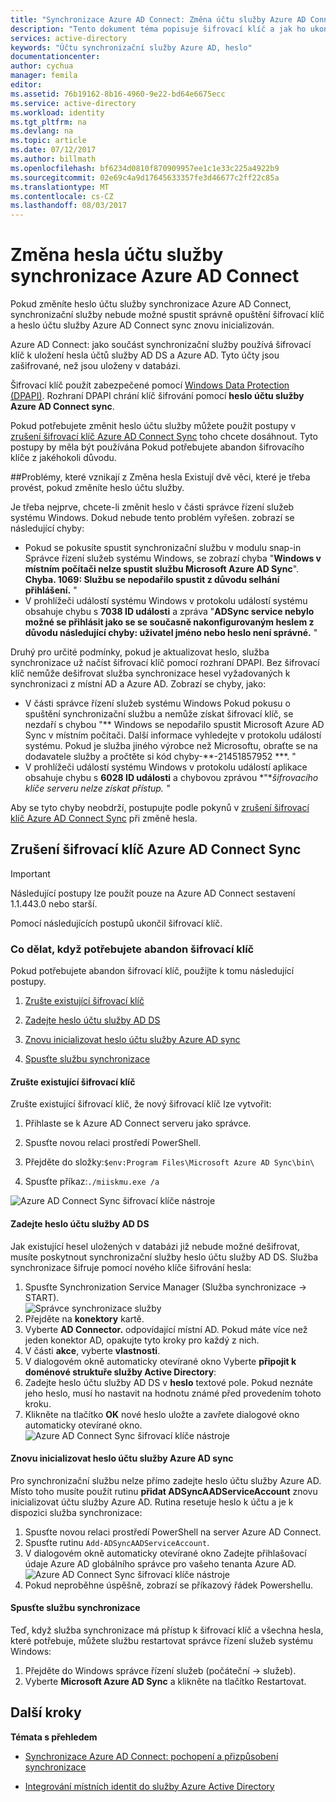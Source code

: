 ```yaml
---
title: "Synchronizace Azure AD Connect: Změna účtu služby Azure AD Connect Sync | Microsoft Docs"
description: "Tento dokument téma popisuje šifrovací klíč a jak ho ukončil po změně hesla."
services: active-directory
keywords: "Účtu synchronizační služby Azure AD, heslo"
documentationcenter: 
author: cychua
manager: femila
editor: 
ms.assetid: 76b19162-8b16-4960-9e22-bd64e6675ecc
ms.service: active-directory
ms.workload: identity
ms.tgt_pltfrm: na
ms.devlang: na
ms.topic: article
ms.date: 07/12/2017
ms.author: billmath
ms.openlocfilehash: bf6234d0810f870909957ee1c1e33c225a4922b9
ms.sourcegitcommit: 02e69c4a9d17645633357fe3d46677c2ff22c85a
ms.translationtype: MT
ms.contentlocale: cs-CZ
ms.lasthandoff: 08/03/2017
---
```

# <a name="changing-the-azure-ad-connect-sync-service-account-password"></a>Změna hesla účtu služby synchronizace Azure AD Connect
Pokud změníte heslo účtu služby synchronizace Azure AD Connect, synchronizační služby nebude možné spustit správně opuštění šifrovací klíč a heslo účtu služby Azure AD Connect sync znovu inicializován. 

Azure AD Connect: jako součást synchronizační služby používá šifrovací klíč k uložení hesla účtů služby AD DS a Azure AD.  Tyto účty jsou zašifrované, než jsou uloženy v databázi. 

Šifrovací klíč použít zabezpečené pomocí [Windows Data Protection (DPAPI)](https://msdn.microsoft.com/library/ms995355.aspx). Rozhraní DPAPI chrání klíč šifrování pomocí **heslo účtu služby Azure AD Connect sync**. 

Pokud potřebujete změnit heslo účtu služby můžete použít postupy v [zrušení šifrovací klíč Azure AD Connect Sync](#abandoning-the-azure-ad-connect-sync-encryption-key) toho chcete dosáhnout.  Tyto postupy by měla být používána Pokud potřebujete abandon šifrovacího klíče z jakéhokoli důvodu.

##<a name="issues-that-arise-from-changing-the-password"></a>Problémy, které vznikají z Změna hesla
Existují dvě věci, které je třeba provést, pokud změníte heslo účtu služby.

Je třeba nejprve, chcete-li změnit heslo v části správce řízení služeb systému Windows.  Dokud nebude tento problém vyřešen. zobrazí se následující chyby:


- Pokud se pokusíte spustit synchronizační službu v modulu snap-in Správce řízení služeb systému Windows, se zobrazí chyba "**Windows v místním počítači nelze spustit službu Microsoft Azure AD Sync**". **Chyba. 1069: Službu se nepodařilo spustit z důvodu selhání přihlášení.** "
- V prohlížeči událostí systému Windows v protokolu událostí systému obsahuje chybu s **7038 ID události** a zpráva "**ADSync service nebylo možné se přihlásit jako se se současně nakonfigurovaným heslem z důvodu následující chyby: uživatel jméno nebo heslo není správné.** "

Druhý pro určité podmínky, pokud je aktualizovat heslo, služba synchronizace už načíst šifrovací klíč pomocí rozhraní DPAPI. Bez šifrovací klíč nemůže dešifrovat služba synchronizace hesel vyžadovaných k synchronizaci z místní AD a Azure AD.
Zobrazí se chyby, jako:

- V části správce řízení služeb systému Windows Pokud pokusu o spuštění synchronizační službu a nemůže získat šifrovací klíč, se nezdaří s chybou "** Windows se nepodařilo spustit Microsoft Azure AD Sync v místním počítači. Další informace vyhledejte v protokolu událostí systému. Pokud je služba jiného výrobce než Microsoftu, obraťte se na dodavatele služby a pročtěte si kód chyby-**-21451857952 ***. "
- V prohlížeči událostí systému Windows v protokolu událostí aplikace obsahuje chybu s **6028 ID události** a chybovou zprávou *"**šifrovacího klíče serveru nelze získat přístup.* *"*

Aby se tyto chyby neobdrží, postupujte podle pokynů v [zrušení šifrovací klíč Azure AD Connect Sync](#abandoning-the-azure-ad-connect-sync-encryption-key) při změně hesla.
 
## <a name="abandoning-the-azure-ad-connect-sync-encryption-key"></a>Zrušení šifrovací klíč Azure AD Connect Sync
>[!IMPORTANT]
>Následující postupy lze použít pouze na Azure AD Connect sestavení 1.1.443.0 nebo starší.

Pomocí následujících postupů ukončil šifrovací klíč.

### <a name="what-to-do-if-you-need-to-abandon-the-encryption-key"></a>Co dělat, když potřebujete abandon šifrovací klíč

Pokud potřebujete abandon šifrovací klíč, použijte k tomu následující postupy.

1. [Zrušte existující šifrovací klíč](#abandon-the-existing-encryption-key)

2. [Zadejte heslo účtu služby AD DS](#provide-the-password-of-the-ad-ds-account)

3. [Znovu inicializovat heslo účtu služby Azure AD sync](#reinitialize-the-password-of-the-azure-ad-sync-account)

4. [Spusťte službu synchronizace](#start-the-synchronization-service)

#### <a name="abandon-the-existing-encryption-key"></a>Zrušte existující šifrovací klíč
Zrušte existující šifrovací klíč, že nový šifrovací klíč lze vytvořit:

1. Přihlaste se k Azure AD Connect serveru jako správce.

2. Spusťte novou relaci prostředí PowerShell.

3. Přejděte do složky:`$env:Program Files\Microsoft Azure AD Sync\bin\`

4. Spusťte příkaz:`./miiskmu.exe /a`

![Azure AD Connect Sync šifrovací klíče nástroje](media/active-directory-aadconnectsync-encryption-key/key5.png)

#### <a name="provide-the-password-of-the-ad-ds-account"></a>Zadejte heslo účtu služby AD DS
Jak existující hesel uložených v databázi již nebude možné dešifrovat, musíte poskytnout synchronizační služby heslo účtu služby AD DS. Služba synchronizace šifruje pomocí nového klíče šifrování hesla:

1. Spusťte Synchronization Service Manager (Služba synchronizace → START).
</br>![Správce synchronizace služby](./media/active-directory-aadconnectsync-service-manager-ui/startmenu.png)  
2. Přejděte na **konektory** kartě.
3. Vyberte **AD Connector.** odpovídající místní AD. Pokud máte více než jeden konektor AD, opakujte tyto kroky pro každý z nich.
4. V části **akce**, vyberte **vlastnosti**.
5. V dialogovém okně automaticky otevírané okno Vyberte **připojit k doménové struktuře služby Active Directory**:
6. Zadejte heslo účtu služby AD DS v **heslo** textové pole. Pokud neznáte jeho heslo, musí ho nastavit na hodnotu známé před provedením tohoto kroku.
7. Klikněte na tlačítko **OK** nové heslo uložte a zavřete dialogové okno automaticky otevírané okno.
![Azure AD Connect Sync šifrovací klíče nástroje](media/active-directory-aadconnectsync-encryption-key/key6.png)

#### <a name="reinitialize-the-password-of-the-azure-ad-sync-account"></a>Znovu inicializovat heslo účtu služby Azure AD sync
Pro synchronizační službu nelze přímo zadejte heslo účtu služby Azure AD. Místo toho musíte použít rutinu **přidat ADSyncAADServiceAccount** znovu inicializovat účtu služby Azure AD. Rutina resetuje heslo k účtu a je k dispozici služba synchronizace:

1. Spusťte novou relaci prostředí PowerShell na server Azure AD Connect.
2. Spusťte rutinu `Add-ADSyncAADServiceAccount`.
3. V dialogovém okně automaticky otevírané okno Zadejte přihlašovací údaje Azure AD globálního správce pro vašeho tenanta Azure AD.
![Azure AD Connect Sync šifrovací klíče nástroje](media/active-directory-aadconnectsync-encryption-key/key7.png)
4. Pokud neproběhne úspěšně, zobrazí se příkazový řádek Powershellu.

#### <a name="start-the-synchronization-service"></a>Spusťte službu synchronizace
Teď, když služba synchronizace má přístup k šifrovací klíč a všechna hesla, které potřebuje, můžete službu restartovat správce řízení služeb systému Windows:


1. Přejděte do Windows správce řízení služeb (počáteční → služeb).
2. Vyberte **Microsoft Azure AD Sync** a klikněte na tlačítko Restartovat.

## <a name="next-steps"></a>Další kroky
**Témata s přehledem**

* [Synchronizace Azure AD Connect: pochopení a přizpůsobení synchronizace](active-directory-aadconnectsync-whatis.md)

* [Integrování místních identit do služby Azure Active Directory](active-directory-aadconnect.md)
